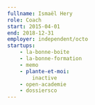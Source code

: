 ```yaml
---
fullname: Ismaël Hery
role: Coach
start: 2015-04-01
end: 2018-12-31
employer: independent/octo
startups:
    - la-bonne-boite
    - la-bonne-formation
    - memo
    - plante-et-moi:
        inactive
    - open-academie
    - dossiersco
---
```


